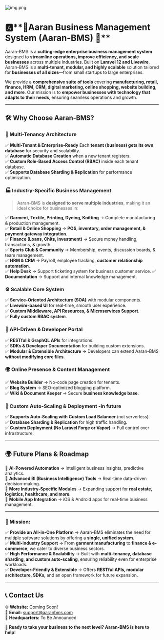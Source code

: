 ![img.png](img/img.png)



# 🅰️**🌿Aaran Business Management System (Aaran-BMS) 🍃**


Aaran-BMS is a **cutting-edge enterprise business management system** designed to **streamline operations, improve efficiency, and scale businesses** across multiple industries. Built on **Laravel 12 and Livewire**, Aaran-BMS is a **multi-tenant, modular, and highly scalable** solution tailored for **businesses of all sizes**—from small startups to large enterprises.

We provide a **comprehensive suite of tools** covering **manufacturing, retail, finance, HRM, CRM, digital marketing, online shopping, website building, and more**. Our mission is to **empower businesses with technology that adapts to their needs**, ensuring seamless operations and growth.

---

## **🛠️ Why Choose Aaran-BMS?**

### **🏢 Multi-Tenancy Architecture**
✅ **Multi-Tenant & Enterprise-Ready** Each **tenant (business) gets its own database** for security and scalability.  
✅ **Automatic Database Creation** when a new tenant registers.  
✅ **Custom Role-Based Access Control (RBAC)** inside each tenant database.  
✅ **Supports Database Sharding & Replication** for performance optimization.

### **🏭 Industry-Specific Business Management**

> Aaran-BMS is **designed to serve multiple industries**, making it an ideal choice for businesses in:

✅ **Garment, Textile, Printing, Dyeing, Knitting** → Complete manufacturing & production management.  
✅ **Retail & Online Shopping** → **POS, inventory, order management, & payment gateway integration**.  
✅ **Finance (Loans, Chits, Investment)** → Secure money handling, transactions, & growth.  
✅ **Sports Club & Community** → Membership, events, discussion boards, & team management.  
✅ **HRM & CRM** → Payroll, employee tracking, **customer relationship automation**.  
✅ **Help Desk** → Support ticketing system for business customer service.
✅ **Documentation** → Support and internal knowledge management.

### **⚙️ Scalable Core System**
✅ **Service-Oriented Architecture (SOA)** with modular components.  
✅ **Livewire-based UI** for real-time, smooth user experience.  
✅ **Custom Middleware, API Resources, & Microservices Support**.  
✅ **Fully custom RBAC system**.

### **📡 API-Driven & Developer Portal**
✅ **RESTful & GraphQL APIs** for integrations.  
✅ **SDKs & Developer Documentation** for building custom extensions.  
✅ **Modular & Extensible Architecture** → Developers can extend Aaran-BMS **without modifying core files**.

### **🌍 Online Presence & Content Management**
✅ **Website Builder** → No-code page creation for tenants.  
✅ **Blog System** → SEO-optimized blogging platform.  
✅ **Wiki & Document Keeper** → Secure **business knowledge base**.

### **🚀 Custom Auto-Scaling & Deployment** -in future
✅ **Supports Auto-Scaling with Custom Load Balancer** (not serverless).  
✅ **Database Sharding & Replication** for high traffic handling.  
✅ **Custom Deployment (No Laravel Forge or Vapor)** → Full control over infrastructure.

---

## **🌍 Future Plans & Roadmap**
📌 **AI-Powered Automation** → Intelligent business insights, predictive analytics.  
📌 **Advanced BI (Business Intelligence) Tools** → Real-time data-driven decision-making.  
📌 **More Industry-Specific Modules** → Expanding support for **real estate, logistics, healthcare, and more**.  
📌 **Mobile App Integration** → iOS & Android apps for real-time business management.

---

### **🎯 Mission:**
✅ **Provide an All-in-One Platform** → Aaran-BMS eliminates the need for multiple software solutions by offering a **single, unified system**.  
✅ **Multi-Industry Support** → From **garment manufacturing** to **finance & e-commerce**, we cater to diverse business sectors.  
✅ **High Performance & Scalability** → Built with **multi-tenancy, database sharding, and custom auto-scaling**, ensuring reliability even for enterprise workloads.  
✅ **Developer-Friendly & Extensible** → Offers **RESTful APIs, modular architecture, SDKs**, and an open framework for future expansion.

---

## **📞 Contact Us**
🌐 **Website:** Coming Soon!  
📧 **Email:** support@aaranbms.com  
📍 **Headquarters:** To Be Announced

**🚀 Ready to take your business to the next level? Aaran-BMS is here to help!**
